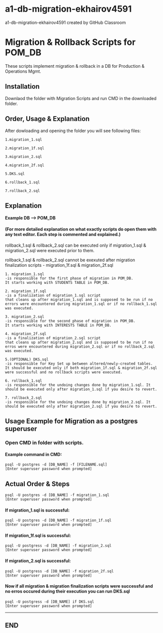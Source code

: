 # a1-db-migration-ekhairov4591
a1-db-migration-ekhairov4591 created by GitHub Classroom


# Migration & Rollback Scripts for POM_DB

These scripts implement migration & rollback in a DB for Production & Operations Mgmt.

## Installation

Downlaod the folder with Migration Scripts and run CMD in the downloaded folder.
 
## Order, Usage & Explanation

After dowloading and opening the folder you will see following files:
~~~~~~~~~~~~~~~~~~
1.migration_1.sql

2.migration_1f.sql

3.migration_2.sql

4.migration_2f.sql

5.DKS.sql

6.rollback_1.sql

7.rollback_2.sql
~~~~~~~~~~~~~~~~~~

## Explanation

#### Example DB --> POM_DB

#### (For more detailed explanation on what exactly scripts do open them with any text editor. Each step is commented and explained.)

rollback_1.sql & rollback_2.sql can be executed only if migration_1.sql & migration_2.sql were executed prior to them.

rollback_1.sql & rollback_2.sql cannot be exexuted after migration finalization scripts - migration_1f.sql & migration_2f.sql

~~~~~~~~~~~~~~~~~~
1. migration_1.sql 
-is responsible for the first phase of migration in POM_DB.
It starts working with STUDENTS TABLE in POM_DB. 

2. migration_1f.sql 
-is a finalization of migration_1.sql script 
that cleans up after migration_1.sql and is supposed to be run if no errors were encountered during migration_1.sql or if no rollback_1.sql was executed.

3. migration_2.sql 
-is responsible for the second phase of migration in POM_DB.
It starts working with INTERESTS TABLE in POM_DB.

4. migration_2f.sql 
-is a finalization of migration_2.sql script
that cleans up after migration_2.sql and is supposed to be run if no erros were encountered during migration_2.sql or if no rollback_2.sql was executed.

5.(OPTIONAL) DKS.sql 
-is responsible for Key Set up between altered/newly-created tables. 
It should be executed only if both migration_1f.sql & migration_2f.sql were successful and no rollback scripts were executed.

6. rollback_1.sql
-is responsible for the undoing changes done by migration_1.sql. It should be executed only after migration_1.sql if you desire to revert.

7. rollback_2.sql
-is responsible for the undoing changes done by migration_2.sql. It should be executed only after migration_2.sql if you desire to revert.
~~~~~~~~~~~~~~~~~~

## Usage Example for Migration as a postgres superuser

### Open CMD in folder with scripts.

#### Example command in CMD:

```
psql -U postgres -d [DB_NAME] -f [FILENAME.sql]
[Enter superuser password when prompted]
```
## Actual Order & Steps

```
psql -U postgres -d [DB_NAME] -f migration_1.sql
[Enter superuser password when prompted]
```

#### If migration_1.sql is successful:

```
psql -U postgres -d [DB_NAME] -f migration_1f.sql
[Enter superuser password when prompted]
```

#### If migration_1f.sql is successful:

```
psql -U postgress -d [DB_NAME] -f migration_2.sql
[Enter superuser password when prompted]
```


#### If migration_2.sql is successful:

```
psql -U postgress -d [DB_NAME] -f migration_2f.sql
[Enter superuser password when prompted]
```


#### Now if all migration & migration finalization scripts were successful and no erros occured during their execution you can run DKS.sql 

```
psql -U postgress -d [DB_NAME] if DKS.sql
[Enter superuser password when prompted]
```


---------------------------------------------

## END
